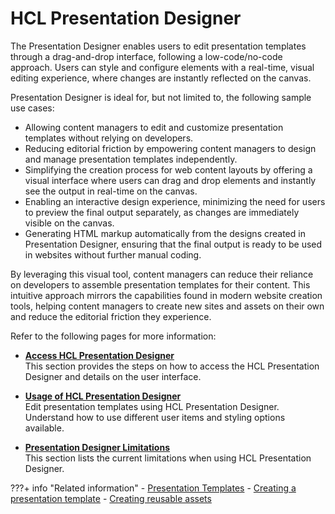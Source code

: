 # HCL Presentation Designer

The Presentation Designer enables users to edit presentation templates through a drag-and-drop interface, following a low-code/no-code approach. Users can style and configure elements with a real-time, visual editing experience, where changes are instantly reflected on the canvas.

Presentation Designer is ideal for, but not limited to, the following sample use cases:

-  Allowing content managers to edit and customize presentation templates without relying on developers.
-  Reducing editorial friction by empowering content managers to design and manage presentation templates independently.
-  Simplifying the creation process for web content layouts by offering a visual interface where users can drag and drop elements and instantly see   the output in real-time on the canvas.
-  Enabling an interactive design experience, minimizing the need for users to preview the final output separately, as changes are immediately visible on the canvas.
-  Generating HTML markup automatically from the designs created in Presentation Designer, ensuring that the final output is ready to be used in websites without further manual coding.

By leveraging this visual tool, content managers can reduce their reliance on developers to assemble presentation templates for their content. This intuitive approach mirrors the capabilities found in modern website creation tools, helping content managers to create new sites and assets on their own and reduce the editorial friction they experience.


Refer to the following pages for more information:

- **[Access HCL Presentation Designer](../presentation_designer/access/index.md)**<br>
This section provides the steps on how to access the HCL Presentation Designer and details on the user interface.

- **[Usage of HCL Presentation Designer](../presentation_designer/usage/index.md)**<br>
Edit presentation templates using HCL Presentation Designer. Understand how to use different user items and styling options available.

- **[Presentation Designer Limitations](../presentation_designer/limitations/index.md)**<br>
This section lists the current limitations when using HCL Presentation Designer.

???+ info "Related information"
    - [Presentation Templates](../../../build_sites/create_sites/create_reusable_assets/presentation_template/index.md)
    - [Creating a presentation template](../../../manage_content/wcm_authoring/authoring_portlet/content_management_artifacts/wcm_dev_pres-temp.md)
    - [Creating reusable assets](../../../build_sites/create_sites/create_reusable_assets/index.md)
